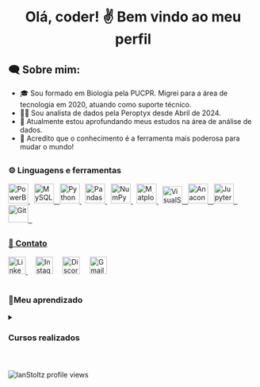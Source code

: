 <h1 align="center">Olá, coder! ✌️ Bem vindo ao meu perfil</h1>
<h2 align="left">🗨 Sobre mim:</h2>

 - 🎓 Sou formado em Biologia pela PUCPR. Migrei para a área de tecnologia em 2020, atuando como suporte técnico.
 - 👨‍💻 Sou analista de dados pela Peroptyx desde Abril de 2024.
 - 🌱 Atualmente estou aprofundando meus estudos na área de análise de dados. 
 - 💬 Acredito que o conhecimento é a ferramenta mais poderosa para mudar o mundo!

## <h3 align="left"> ⚙️ Linguagens e ferramentas </h3>
<p align="left">
 <a href="https://www.microsoft.com/pt-br/power-platform/products/power-bi" target="_blank" rel="noreferrer"> 
  <img src="https://upload.wikimedia.org/wikipedia/commons/thumb/c/cf/New_Power_BI_Logo.svg/600px-New_Power_BI_Logo.svg.png?20210102182532" alt="PowerBI" width="40" height="40"/> </a> &nbsp;
 <a href="https://www.mysql.com/" target="_blank" rel="noreferrer">
   <img src="https://cdn.jsdelivr.net/gh/devicons/devicon/icons/mysql/mysql-original.svg" alt="MySQL" width="40" height="40"/> &nbsp;
 <a href="https://www.python.org" target="_blank" rel="noreferrer"> 
  <img src="https://cdn.jsdelivr.net/gh/devicons/devicon/icons/python/python-original.svg" alt="Python" width="40" height="40"/> </a> &nbsp;
 <a href="https://pandas.pydata.org/" target="_blank" rel="noreferrer"> 
  <img src="https://cdn.jsdelivr.net/gh/devicons/devicon/icons/pandas/pandas-original.svg" alt="Pandas" width="40" height="40"/> </a> &nbsp;
 <a href="https://numpy.org/" target="_blank" rel="noreferrer"> 
  <img src="https://cdn.jsdelivr.net/gh/devicons/devicon/icons/numpy/numpy-original.svg" alt="NumPy" width="40" height="40"/> </a> &nbsp;
 <a href="https://matplotlib.org/" target="_blank" rel="noreferrer">
  <img src="https://upload.wikimedia.org/wikipedia/commons/archive/0/01/20150219130407%21Created_with_Matplotlib-logo.svg" alt="Matplotlib" width="40" height="40"/> </a> &nbsp;
 <a href="https://code.visualstudio.com/" target="_blank" rel="noreferrer">
  <img src="https://cdn.jsdelivr.net/gh/devicons/devicon/icons/visualstudio/visualstudio-plain.svg" alt="VisualStudio" width="40" height="35" /> &nbsp;
 <a href="https://www.anaconda.com/" target="_blank" rel="noreferrer">
  <img src="https://cdn.jsdelivr.net/gh/devicons/devicon/icons/anaconda/anaconda-original.svg" alt="Anaconda" width="40" height="40"/> &nbsp;
 <a href="https://jupyter.org/" target="_blank" rel="noreferrer">
  <img src="https://cdn.jsdelivr.net/gh/devicons/devicon/icons/jupyter/jupyter-original-wordmark.svg" alt="Jupyter" width="40" height="40"/> &nbsp;
 <a href="https://git-scm.com/" target="_blank" rel="noreferrer"> 
  <img src="https://cdn.jsdelivr.net/gh/devicons/devicon/icons/git/git-plain.svg" alt="Git" width="40" height="35"/> &nbsp;
<!---<a href="https://www.r-project.org/" target="_blank" rel="noreferrer"> 
  <img src="https://cdn.jsdelivr.net/gh/devicons/devicon/icons/r/r-original.svg" alt="R" width="40" height="40"/> &nbsp;
<a href="https://www.w3.org/html/" target="_blank" rel="noreferrer"> 
  <img src="https://cdn.jsdelivr.net/gh/devicons/devicon/icons/html5/html5-plain-wordmark.svg" alt="HTML5" width="40" height="40"/> &nbsp;
  <img src="https://cdn.jsdelivr.net/gh/devicons/devicon/icons/css3/css3-plain-wordmark.svg" alt="CSS3" width="40" height="40"/> &nbsp;
<a href="https://developer.mozilla.org/en-US/docs/Web/JavaScript" target="_blank" rel="noreferrer"> <img alt="JavaScript" height="35" width="40" src="https://raw.githubusercontent.com/devicons/devicon/master/icons/javascript/javascript-plain.svg"> &nbsp;--->

## <h3 align = "left"> 📱 Contato </h3> 
<p align = "left">
 <a href="https://www.linkedin.com/in/ianrstoltz098/" target="_blank" rel="noreferrer">
  <img src="https://cdn.jsdelivr.net/gh/devicons/devicon/icons/linkedin/linkedin-original.svg" alt="LinkedIn" width="35" height="35"> </a> &nbsp; &nbsp;
 <a href="https://www.instagram.com/technic.ian/" target="_blank" rel="noreferrer">
  <img src="https://raw.githubusercontent.com/rahuldkjain/github-profile-readme-generator/master/src/images/icons/Social/instagram.svg" alt="Instagram" height = "35" width="35"></a> &nbsp; &nbsp;
 <a href="https://discordapp.com/users/technic.ian" target="_blank" rel="noreferrer">
  <img src="https://assets-global.website-files.com/6257adef93867e50d84d30e2/636e0a69f118df70ad7828d4_icon_clyde_blurple_RGB.svg" alt="Discord" height = "35" width="35"></a> &nbsp; &nbsp;
   <a href = "mailto:ian.rstoltz@gmail.com">
    <img src="https://upload.wikimedia.org/wikipedia/commons/7/7e/Gmail_icon_%282020%29.svg" alt="Gmail" height = "35" width="35"></a> &nbsp; &nbsp;

#

<h3 align="left"> 📝Meu aprendizado </h3>
 <details>
  
 <summary> <h3> Cursos realizados </h3> </summary>
 
   <details> 
     <summary> Agile explorer - IBM </summary> <br> <blockquote>
     Compreensão dos valores, princípios e práticas Agile que ajudam a mudar a cultura e os comportamentos na maneira como as pessoas trabalham. Pode iniciar uma conversa Ágil com membros da equipe e colegas e pode 
     aplicar o método Ágil às operações e programas de trabalho que realiza em um ambiente acadêmico ou de trabalho. <br>
     <a href="https://www.credly.com/badges/448144d1-2089-4bf1-b92b-dab26bf2825e/public_url" target="_blank">Certificado</a>
   </blockquote> </details>
   <details>
    <summary> Applied Data Science with Python - IBM </summary> <br> <blockquote>
    Compreensão do uso de Jupyter e Python para ciência de dados, com capacidade de realização de análises e visualizações personalizadas de dados utilizando bibliotecas como Pandas, Scikit-learn, SciPy, Matplotlib, 
    Bokeh, Folium e Seaborn. Conhecimento das etapas essenciais para análise de dados. Conhecimento básico em machine learning. <br>
    <a href="https://www.credly.com/badges/d6f64b99-e969-47e2-ac60-9a62db593990/public_url" target="_blank">Certificado</a>
    </blockquote> </details>
   <details> 
    <summary> Cybersecurity fundamentals - IBM </summary> <br> <blockquote>
    Conhecimentos sobre conceitos, objetivos e práticas de cibersegurança. Incluindo ameaças cibernéticas, tipos de ataques, engenharia social, estudos de caso, estratégias de segurança em geral,  
    criptografia e abordagens comuns que as organizações adotam para prevenir, detectar e responder a ataques cibernéticos. <br>
    <a href="https://www.credly.com/badges/86d97ee8-b926-4ba2-b569-ca07b2a3bda9/public_url" target="_blank">Certificado</a>
   </blockquote> </details>
   <details> 
    <summary> Explorando tecnologias emergentes - IBM </summary> <br> <blockquote>
    Conhecimento de tecnologias emergentes que impulsionam o mercado atual: IA, blockchain, computação em nuvem, segurança cibernética, análise de dados e IOT. O indivíduo conhece conceitos 
    fundamentais, terminologia e como as tecnologias são aplicadas para resolver problemas em organizações e negócios. <br>
    <a href="https://www.credly.com/badges/0f2089bc-6eef-4c0c-acbe-129b93943854/public_url" target="_blank">Certificado</a>
   </blockquote> </details>
    <details>
    <summary> Habilidades profissionais - IBM </summary> <br> <blockquote>
    Conhecimento das habilidades necessárias para o bom desempenho profissional e as principais habilidades sociais necessárias na força de trabalho de tecnologia da informação. Incluindo criação e entrega de 
    apresentações. Uso de abordagens ágeis para trabalhar profissionalmente para entregar trabalho e experiências de qualidade aos clientes. Colaboração de forma eficaz com equipes. Comunicação com impacto. Manejo de  
    desafios de forma controlada e focada. Resolução de problemas e implementação de soluções. <br>
    <a href="https://www.credly.com/badges/657a7408-877a-4a54-881c-e08aa4604637/public_url" target="_blank">Certificado</a>
   </blockquote> </details>
   <details>
    <summary> Intro to SQL - Kaggle </summary> <br> <blockquote>
    Introdução ao SQL e BigQuery. Conhecimento do uso dos comandos Select, From, Where, Group By, Having, Count, Order By, As, With e Join <br>
    <a href="https://www.kaggle.com/learn/certification/ianstoltz/intro-to-sql" target="_blank">Certificado</a>
   </blockquote> </details>
   <details>
    <summary> IT fundamentals - IBM </summary> <br> <blockquote>
    Conhecimento de tecnologia da informação (TI), metodologias de solução de problemas e ferramentas e recursos que os profissionais de TI usam. Compreensão de informática, redes, hardware, software, atendimento ao 
    cliente e trabalho remoto. <br>
    <a href="https://www.credly.com/badges/3a66413a-44b9-49e1-97ee-9fbb93fec648/public_url" target="_blank">Certificado</a>
   </blockquote> </details>
   <details>
    <summary> Match at Mastertech in partnership with IBM </summary> <br> <blockquote>
     <p><b>Módulo 1</b></p>
     <details>
      <summary> Gestão efetiva de demandas </summary> <br> <blockquote>
       Conhecimento de agilidade em processos e sua aplicação. Gestão ágil e visual. Conhecimento de processos, matrizes de prioridade, priorização e melhoria contínua.
     </blockquote> </details>
     <details>
      <summary> Operações de computadores e dispositivos digitais </summary> <br> <blockquote>   
       Conhecimento da história da computação, do funcionamento da internet, requisições web, URL's, identificação de conteúdo confiável, noções de hadware, software, arquitetura de sistemas, front e back-end.
     </blockquote> </details>
     <details>
      <summary> Resolução de problemas técnicos </summary> <br> <blockquote>
       Conhecimento de problemas técnicos, troubleshoting operacional, priorização durante o suporte. Conhecimento de fluxogramas, lógica e pensamento computacional durante a decomposição de um problema com o cliente ou 
       equipe, além de atitudes para prevenção desses problemas e também segurança ao lidar com dados. 
     </blockquote> </details>
     <details>
      <summary> Suporte de clientes digitais </summary> <br> <blockquote>
       Conhecimento de suporte tecnológico, demandas e aquisição de habilidades por meio de entrevistas com profissionais, conhecimento das carreiras de Help Desk, CX, CS, UI, UX.
     </blockquote> </details>
     <details>
      <summary> Técnicas de comunicação, vendas e gestão de crise </summary> <br> <blockquote>   
       Conhecimento de técnicas de comunicação não violenta, vieses de comunicação, Lei Geral de Proteção de Dados para lidar com informações pessoais e ambientais, habilidades de fala e escrita. 
     </blockquote> </details>
     <p><a href="https://drive.google.com/file/d/13V4GPO-tzWYgl6DOkZkdk9_SvUqEX8-T/view?usp=sharing" target="_blank">Certificado</a> </p>
     <p><b>Módulo 2</b></p>
     <details>
      <summary> Noções básicas da Internet </summary> <br> <blockquote>   
       Conhecimento do funcionamento de internets e da world wide web. Conhecimento de conceitos como nós, pacotes, portas, latência, protocolos, servidores, IP, DNS, etc. 
     </blockquote> </details>
     <details>
     <summary> Noções básicas de Git e GitHub </summary> <br> <blockquote>   
      Conhecimento dos modos de trabalho do repositório de controle de versões GitHub. Conhecimento da forma de utilização e dos principais conceitos e comandos em Git. Familiarização com a colaboração em equipe e 
      resolução de problemas.  
     </blockquote> </details>
     <details>
      <summary> Noções básicas de Programação </summary> <br> <blockquote>   
       Conhecimento dos princípios nos quais se baseiam as principais linguagens de programação mais usadas atualmente, suas diferenças, vantagens e desvantagens de cada tipo. Diferenciação entre linguagens compiladas, 
       interpretadas e seu funcionamento.
     </blockquote> </details>
     <details>
     <summary> Noções básicas de Python </summary> <br> <blockquote>   
      Conhecimento da sintaxe, tipos de dados, estrutura de dados, operadores, funções, variáveis, estruturas de condição, estruturas de controle, exceções e bibliotecas da lingugagem Python. 
     </blockquote> </details>
     <details>
      <summary> Programação em Python. Algoritmos. </summary> <br> <blockquote>   
       Conhecimento da complexidade de algoritmos, notação big-O, estrutura de dados, algoritmos de busca linear / binária e algoritmos de classificação.
     </blockquote> </details>
     <details>
      <summary> Programação Orientada a Objetos em Python </summary> <br> <blockquote>   
       Conhecimento da programação orientada a objetos em Python. Conhecimento de objetos e classes, construtores, linguagem unificada de modelagem (UML), herança, encapsulamento e polimorfismo. 
     </blockquote> </details>
     <details>
      <summary> Testes com Python </summary> <br> <blockquote>   
       Conhecimento da importância da testagem de algoritmos, principais testes de unidade e integração, bibliotecas para testes unitários e exceções assertivas.
     </blockquote> </details>
      <p><a href="https://drive.google.com/file/d/1wujzxL7hZobaz86Dvw0swjH45Vido3EW/view?usp=sharing" target="_blank">Certificado</a> </p>
    </blockquote> </details>
    <details> 
     <summary> Santander Bootcamp Cibersegurança - Santander in partnership with DIO </summary> <br> <blockquote>
     Conhecimento dos princípios de Desenvolvimento Ágil e Colaborativo. Princípios de cibersegurança, conceitos e práticas com sistemas operacionais e máquinas virtuais. Fundamentos de rede, Deep Web e Anonimato. Testes      de invasão e busca por vulnerabilidades (pentest, engenharia social, phishing, varredura de rede, man in the middle, ransomware). Coleta e análise em segurança cibernética, enumeração de vulnerabilidades e pós 
     exploração em sistemas comprometidos. <br>
     <a href="https://www.dio.me/certificate/3E7A996D/share" target="_blank">Certificado</a>
   </blockquote> </details>
   <details>
    <summary> Statistical Analysis in R at UFSCAR </summary> <br> <blockquote>
     Conhecimentos básicos em R, tidy Data, visualização de dados, distribuições, teorema central do limite, inferências estatísticas, análise de regressão, expressões regulares e manipulação de strings.  <br>
      <a href="https://drive.google.com/file/d/1XyWvptTxDaI6e21fAVqNifXfHUkw2b4C/view?usp=sharing" target="_blank">Certificado</a>
   </blockquote> </details>
   <details>
    <summary> Web development fundamentals at IBM </summary> <br> <blockquote>
     Conhecimento de conceitos de desenvolvimento web, processos para desenvolver, implantar e testar sites, e as ferramentas e linguagens de necessárias para tal. Compreensão de como desenvolver um site interativo 
     usando HTML, CSS e JavaScript em um ambiente de desenvolvimento integrado (IDE) <br>
     <a href="https://www.credly.com/badges/3efa8296-b57d-4e5f-b7c3-08fef52d4263/public_url" target="_blank">Certificado</a>
   </blockquote> </details>
</details>

#
<p align="left"> <img src="https://komarev.com/ghpvc/?username=IanStoltz&label=Profile%20views&color=0e75b6&style=flat" alt="IanStoltz profile views" /> </p>
